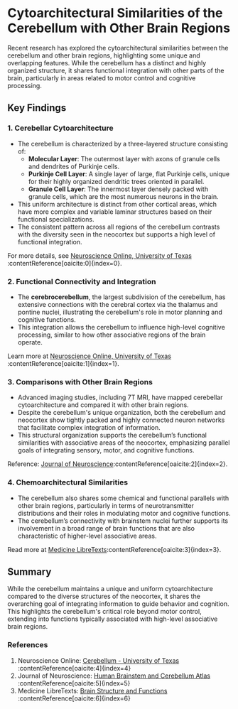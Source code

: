 # Cytoarchitectural Similarities of the Cerebellum with Other Brain Regions

Recent research has explored the cytoarchitectural similarities between the cerebellum and other brain regions, highlighting some unique and overlapping features. While the cerebellum has a distinct and highly organized structure, it shares functional integration with other parts of the brain, particularly in areas related to motor control and cognitive processing.

## Key Findings

### 1. Cerebellar Cytoarchitecture
- The cerebellum is characterized by a three-layered structure consisting of:
  - **Molecular Layer**: The outermost layer with axons of granule cells and dendrites of Purkinje cells.
  - **Purkinje Cell Layer**: A single layer of large, flat Purkinje cells, unique for their highly organized dendritic trees oriented in parallel.
  - **Granule Cell Layer**: The innermost layer densely packed with granule cells, which are the most numerous neurons in the brain.
- This uniform architecture is distinct from other cortical areas, which have more complex and variable laminar structures based on their functional specializations.
- The consistent pattern across all regions of the cerebellum contrasts with the diversity seen in the neocortex but supports a high level of functional integration.
  
For more details, see [Neuroscience Online, University of Texas](https://nba.uth.tmc.edu/neuroscience/)&#8203;:contentReference[oaicite:0]{index=0}.

### 2. Functional Connectivity and Integration
- The **cerebrocerebellum**, the largest subdivision of the cerebellum, has extensive connections with the cerebral cortex via the thalamus and pontine nuclei, illustrating the cerebellum's role in motor planning and cognitive functions.
- This integration allows the cerebellum to influence high-level cognitive processing, similar to how other associative regions of the brain operate.
  
Learn more at [Neuroscience Online, University of Texas](https://nba.uth.tmc.edu/neuroscience/)&#8203;:contentReference[oaicite:1]{index=1}.

### 3. Comparisons with Other Brain Regions
- Advanced imaging studies, including 7T MRI, have mapped cerebellar cytoarchitecture and compared it with other brain regions. 
- Despite the cerebellum's unique organization, both the cerebellum and neocortex show tightly packed and highly connected neuron networks that facilitate complex integration of information.
- This structural organization supports the cerebellum’s functional similarities with associative areas of the neocortex, emphasizing parallel goals of integrating sensory, motor, and cognitive functions.

Reference: [Journal of Neuroscience](https://www.jneurosci.org/)&#8203;:contentReference[oaicite:2]{index=2}.

### 4. Chemoarchitectural Similarities
- The cerebellum also shares some chemical and functional parallels with other brain regions, particularly in terms of neurotransmitter distributions and their roles in modulating motor and cognitive functions.
- The cerebellum’s connectivity with brainstem nuclei further supports its involvement in a broad range of brain functions that are also characteristic of higher-level associative areas.

Read more at [Medicine LibreTexts](https://med.libretexts.org/)&#8203;:contentReference[oaicite:3]{index=3}.

## Summary
While the cerebellum maintains a unique and uniform cytoarchitecture compared to the diverse structures of the neocortex, it shares the overarching goal of integrating information to guide behavior and cognition. This highlights the cerebellum's critical role beyond motor control, extending into functions typically associated with high-level associative brain regions.

### References
1. Neuroscience Online: [Cerebellum - University of Texas](https://nba.uth.tmc.edu/neuroscience/)&#8203;:contentReference[oaicite:4]{index=4}
2. Journal of Neuroscience: [Human Brainstem and Cerebellum Atlas](https://www.jneurosci.org/)&#8203;:contentReference[oaicite:5]{index=5}
3. Medicine LibreTexts: [Brain Structure and Functions](https://med.libretexts.org/)&#8203;:contentReference[oaicite:6]{index=6}
